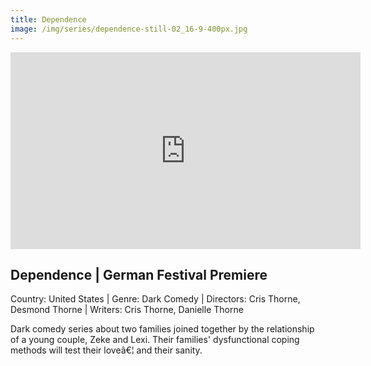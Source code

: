 ```yaml
---
title: Dependence
image: /img/series/dependence-still-02_16-9-400px.jpg
---
```

<iframe width="560" height="315" src="https://player.vimeo.com/video/395006390" frameborder="0" allow="accelerometer; autoplay; encrypted-media; gyroscope; picture-in-picture" allowfullscreen></iframe>

## Dependence | German Festival Premiere
Country: United States | Genre: Dark Comedy | Directors: Cris Thorne, Desmond Thorne | Writers: Cris Thorne, Danielle Thorne

Dark comedy series about two families joined together by the relationship of a young couple, Zeke and Lexi. Their families' dysfunctional coping methods will test their loveâ€¦ and their sanity.